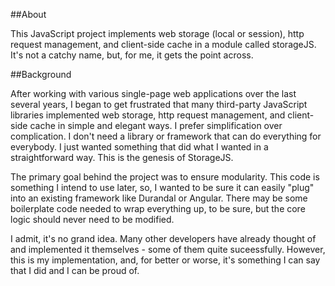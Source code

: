 ##About

This JavaScript project implements web storage (local or session), http request management, and client-side cache in a module called storageJS. It's not a catchy name, but, for me, it gets the point across.

##Background

After working with various single-page web applications over the last several years, I began to get frustrated that many third-party JavaScript libraries implemented web storage, http request management, and client-side cache in simple and elegant ways. I prefer simplification over complication. I don't need a library or framework that can do everything for everybody. I just wanted something that did what I wanted in a straightforward way. This is the genesis of StorageJS. 

The primary goal behind the project was to ensure modularity. This code is something I intend to use later, so, I wanted to be sure it can easily "plug" into an existing framework like Durandal or Angular. There may be some boilerplate code needed to wrap everything up, to be sure, but the core logic should never need to be modified.

I admit, it's no grand idea. Many other developers have already thought of and implemented it themselves - some of them quite suceessfully. However, this is my implementation, and, for better or worse, it's something I can say that I did and I can be proud of.
